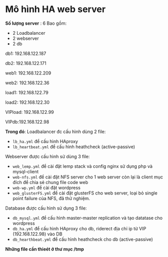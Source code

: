 # Mô hình HA web server


**Số lượng server** : 6
Bao gồm: 
* 2 Loadbalancer
* 2 webserver
* 2 db

db1: 192.168.122.187

db2: 192.168.122.171

web1: 192.168.122.209

web2: 192.168.122.36

load1: 192.168.122.79

load2: 192.168.122.30

VIPload: 192.168.122.99

VIPdb:192.168.122.98

**Trong đó**:
Loadbalancer đc cấu hình dùng 2 file:
* `lb_ha.yml` để cấu hình HAproxy 
* `lb_heartbeat.yml` để cấu hình heathcheck (active-passive)

Webserver được cấu hình sử dùng 3 file: 
* `web_lemp.yml` để cài đặt lemp stack và config nginx sử dụng php và mysql-client
* `web-nfs.yml` để cài đặt NFS server cho 1 web server còn lại là client mục đích để chia sẻ chung file code web 
* `web-wp.yml` để cài đặt wordpress
* `web_glusterFS.yml` để cài đặt glusterFS cho web server, loại bỏ single point failure của NFS, đã thử nghiệm. 
         
Database được cấu hình sử dụng  3 file:
* `db_mysql.yml` để cấu hình master-master replication và tạo datatase cho wordpress
* `db_ha.yml` để cấu hình HAproxy cho db, riderect địa chỉ ip từ VIP (192.168.122.98) vào DB
* `db_hearthbeat.yml` để cấu hình heathcheck cho db (active-passive)


**Những file cần thieét ở thư mục /tmp**
